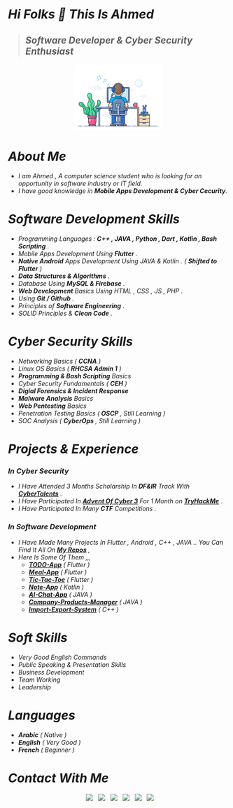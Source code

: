 # *Hi Folks 👋 This Is Ahmed*
> ## *Software Developer & Cyber Security Enthusiast*

<p align="center" >
  <img 
    src="https://github.com/AhmedAbdelsalam0/AhmedAbdelsalam0/blob/main/coding.gif" width="40%"
   />
</p>


<!--  // to show backgroung picture , but better to remove the gif and subtitle ...
![Profile Background](https://github.com/AhmedAbdelsalam0/AhmedAbdelsalam0/blob/main/background.jpg)
-->


# *About Me*
  - *I am Ahmed , A computer science student who is looking for an opportunity in software industry or IT field.*
  - *I have good knowledge in **Mobile Apps Development & Cyber Cecurity**.*




# *Software Development Skills*
  - *Programming Languages : **C++ , JAVA , Python , Dart , Kotlin , Bash Scripting** .*
  - *Mobile Apps Development Using **Flutter** .*
  - ***Native Android** Apps Development Using JAVA & Kotlin . ( **Shifted to Flutter** )*
  - ***Data Structures & Algorithms** .*
  - *Database Using **MySQL & Firebase** .*
  - ***Web Development** Basics Using HTML , CSS , JS , PHP .*
  - *Using **Git / Github** .*
  - *Principles of **Software Engineering** .*
  - *SOLID Principles & **Clean Code** .*




# *Cyber Security Skills*
  - *Networking Basics ( **CCNA** )* 
  - *Linux OS Basics ( **RHCSA Admin 1** )*
  - ***Programming & Bash Scripting** Basics*
  - *Cyber Security Fundamentals ( **CEH** )*
  - ***Digial Forensics & Incident Response***
  - ***Malware Analysis** Basics*
  - ***Web Pentesting** Basics*
  - *Penetration Testing Basics ( **OSCP** , Still Learning )*
  - *SOC Analysis ( **CyberOps** , Still Learning )*




# *Projects & Experience*
   ### *In Cyber Security*
   - *I Have Attended 3 Months Scholarship In **DF&IR** Track With **[CyberTalents](https://cybertalents.com/)** .*
   - *I Have Participated In **[Advent Of Cyber 3](https://tryhackme.com/room/adventofcyber3)** For 1 Month on **[TryHackMe](https://tryhackme.com/)** .*
   - *I Have Participated In Many **CTF** Competitions .*



   ### *In Software Development*
   - *I Have Made Many Projects In Flutter , Android , C++ , JAVA .. You Can Find It All On **[My Repos](https://github.com/AhmedAbdelsalam0?tab=repositories)** ,*
   - *Here Is Some Of Them ,,,*
     - ***[TODO-App](https://github.com/AhmedAbdelsalam0/TODO-App)** ( Flutter )*
     - ***[Meal-App](https://github.com/AhmedAbdelsalam0/Meal-App)** ( Flutter )*
     - ***[Tic-Tac-Toe](https://github.com/AhmedAbdelsalam0/Tic-Tac-Toe)** ( Flutter )*
     - ***[Note-App](https://github.com/AhmedAbdelsalam0/Note-App)** ( Kotlin )*
     - ***[AI-Chat-App](https://github.com/AhmedAbdelsalam0/AI-Chat-App)** ( JAVA )*
     - ***[Company-Products-Manager](https://github.com/AhmedAbdelsalam0/Company-Products-Manager)** ( JAVA )*
     - ***[Import-Export-System](https://github.com/AhmedAbdelsalam0/Import-Export-System)** ( C++ )*




# *Soft Skills*
  - *Very Good English Commands* 
  - *Public Speaking & Presentation Skills*
  - *Business Development*
  - *Team Working*
  - *Leadership*




# *Languages*
  - ***Arabic** ( Native )*
  - ***English** ( Very Good )*
  - ***French** ( Beginner )*




# *Contact With Me*
<p align="center">
&nbsp; <a href="https://www.linkedin.com/in/ahmed-abdelsalam-9152061a7/" target="_blank" rel="noopener noreferrer">
  <img src="https://img.icons8.com/plasticine/100/000000/linkedin" width="50" /></a>  
&nbsp; <a href="https://github.com/AhmedAbdelsalam0" target="_blank" rel="noopener noreferrer">
  <img src="https://img.icons8.com/plasticine/100/000000/github" width="50" /></a>  
&nbsp; <a href="https://www.facebook.com/profile.php?id=100018107943462" target="_blank" rel="noopener noreferrer">
  <img src="https://img.icons8.com/plasticine/100/000000/facebook" width="50" /></a>
&nbsp; <a href="https://flowcv.me/ahmed-abdelsalam" target="_blank" rel="noopener noreferrer">
  <img src="https://img.icons8.com/doodle/452/domain"  width="50" /></a>  
&nbsp; <a href="mailto:ahmedabdelsalam2000bc@gmail.com" target="_blank" rel="noopener noreferrer">
  <img src="https://img.icons8.com/plasticine/100/000000/gmail"  width="50" /></a>
&nbsp; <a href="https://github.com/AhmedAbdelsalam0/AhmedAbdelsalam0/blob/main/Ahmed%20Abdelsalam%20Elgamal%20-%20CV.pdf" target="_blank" rel="noopener noreferrer">
  <img src="https://img.icons8.com/plasticine/100/000000/resume"  width="50" /></a>
</p>




<!--  // to show a snake eating commits
<p align="center">
  <img  src="https://raw.githubusercontent.com/Elanza-48/Elanza-48/main/resources/img/github-contribution-grid-snake.svg"
    alt="example" />
</p>
-->
